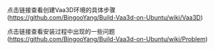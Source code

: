 点击链接查看创建Vaa3D环境的具体步骤(https://github.com/BingooYang/Build-Vaa3d-on-Ubuntu/wiki/Vaa3D)

点击链接查看安装过程中出现的一些问题(https://github.com/BingooYang/Build-Vaa3d-on-Ubuntu/wiki/Problem)
